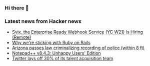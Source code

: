 ### Hi there 👋

<!--
**arashid-sh/arashid-sh** is a ✨ _special_ ✨ repository because its `README.md` (this file) appears on your GitHub profile.

Here are some ideas to get you started:

- 🔭 I’m currently working on ...
- 🌱 I’m currently learning ...
- 👯 I’m looking to collaborate on ...
- 🤔 I’m looking for help with ...
- 💬 Ask me about ...
- 📫 How to reach me: ...
- 😄 Pronouns: ...
- ⚡ Fun fact: ...
-->

### Latest news from Hacker news
<!-- BLOG-POST-LIST:START -->
- [Svix, the Enterprise Ready Webhook Service &lpar;YC W21&rpar; Is Hiring &lpar;Remote&rpar;](https://www.svix.com/careers/?utm_source=news.ycombinator.com&utm_medium=referral&utm_campaign=hacker-news-jobs)
- [Why we&#39;re sticking with Ruby on Rails](https://about.gitlab.com/blog/2022/07/06/why-were-sticking-with-ruby-on-rails/)
- [Arizona passes law criminalizing recording of police &lpar;within 8 ft&rpar;](https://www.usatoday.com/story/news/nation/2022/07/07/arizona-recording-police-illegal/10009423002/)
- [Notepad++ v8.4.3: Unhappy Users&#39; Edition](https://notepad-plus-plus.org/news/v843-unhappy-users-edition/)
- [Twitter lays off 30% of its talent acquisition team](https://techcrunch.com/2022/07/07/twitter-layoffs-talent-acquisition/)
<!-- BLOG-POST-LIST:END -->
